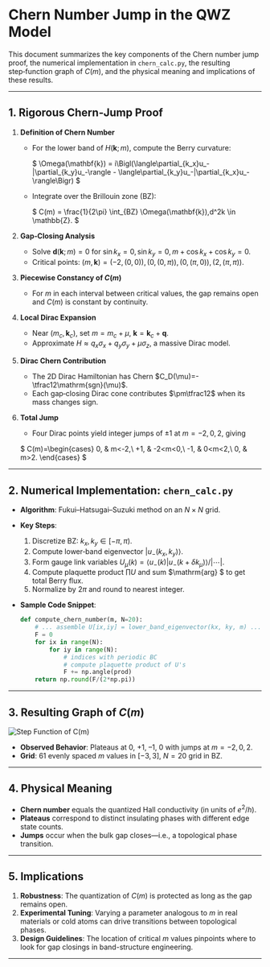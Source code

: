 # Chern Number Jump in the QWZ Model

This document summarizes the key components of the Chern number jump proof, the numerical implementation in `chern_calc.py`, the resulting step‑function graph of $C(m)$, and the physical meaning and implications of these results.

---

## 1. Rigorous Chern‑Jump Proof

1. **Definition of Chern Number**

   * For the lower band of $H(\mathbf{k};m)$, compute the Berry curvature:

     $
       \Omega(\mathbf{k}) = i\Bigl(\langle\partial_{k_x}u_-|\partial_{k_y}u_-\rangle - \langle\partial_{k_y}u_-|\partial_{k_x}u_-\rangle\Bigr)
     $
   * Integrate over the Brillouin zone (BZ):

     $
       C(m) = \frac{1}{2\pi} \int_{BZ} \Omega(\mathbf{k})\,d^2k \in \mathbb{Z}.
     $

2. **Gap‑Closing Analysis**

   * Solve $\mathbf{d}(\mathbf{k};m)=0$ for $\sin k_x=0, \sin k_y=0, m+\cos k_x+\cos k_y=0$.
   * Critical points: $(m,\mathbf{k})=(-2,(0,0)), (0,(0,\pi)), (0,(\pi,0)), (2,(\pi,\pi))$.

3. **Piecewise Constancy of $C(m)$**

   * For $m$ in each interval between critical values, the gap remains open and $C(m)$ is constant by continuity.

4. **Local Dirac Expansion**

   * Near $(m_c,\mathbf{k}_c)$, set $m=m_c+\mu$, $\mathbf{k}=\mathbf{k}_c+\mathbf{q}$.
   * Approximate $H\approx q_x\sigma_x + q_y\sigma_y + \mu\sigma_z$, a massive Dirac model.

5. **Dirac Chern Contribution**

   * The 2D Dirac Hamiltonian has Chern $C_D(\mu)=-\tfrac12\mathrm{sgn}(\mu)$.
   * Each gap‑closing Dirac cone contributes $\pm\tfrac12$ when its mass changes sign.

6. **Total Jump**

   * Four Dirac points yield integer jumps of $\pm1$ at $m=-2,0,2$, giving

   $
     C(m)=\begin{cases}
       0, & m<-2,\\
       +1, & -2<m<0,\\
       -1, & 0<m<2,\\
       0, & m>2.
     \end{cases}
   $

---

## 2. Numerical Implementation: `chern_calc.py`

* **Algorithm**: Fukui–Hatsugai–Suzuki method on an $N\times N$ grid.

* **Key Steps**:

  1. Discretize BZ: $k_x,k_y\in[-\pi,\pi)$.
  2. Compute lower‑band eigenvector $|u_-(k_x,k_y)\rangle$.
  3. Form gauge link variables $U_{\mu}(k) = \langle u_-(k)|u_-(k+\delta k_\mu)\rangle/|\cdots|$.
  4. Compute plaquette product $\prod U$ and sum $\mathrm{arg} $ to get total Berry flux.
  5. Normalize by $2\pi$ and round to nearest integer.

* **Sample Code Snippet**:

  ```python
  def compute_chern_number(m, N=20):
      # ... assemble U[ix,iy] = lower_band_eigenvector(kx, ky, m) ...
      F = 0
      for ix in range(N):
          for iy in range(N):
              # indices with periodic BC
              # compute plaquette product of U's
              F += np.angle(prod)
      return np.round(F/(2*np.pi))
  ```

---

## 3. Resulting Graph of $C(m)$

![Step Function of C(m)](chern_vs_m.png)

* **Observed Behavior**: Plateaus at 0, +1, –1, 0 with jumps at $m=-2,0,2$.
* **Grid**: 61 evenly spaced $m$ values in $[-3,3]$, $N=20$ grid in BZ.

---

## 4. Physical Meaning

* **Chern number** equals the quantized Hall conductivity (in units of $e^2/h$).
* **Plateaus** correspond to distinct insulating phases with different edge state counts.
* **Jumps** occur when the bulk gap closes—i.e., a topological phase transition.

---

## 5. Implications

1. **Robustness**: The quantization of $C(m)$ is protected as long as the gap remains open.
2. **Experimental Tuning**: Varying a parameter analogous to $m$ in real materials or cold atoms can drive transitions between topological phases.
3. **Design Guidelines**: The location of critical $m$ values pinpoints where to look for gap closings in band-structure engineering.

---
